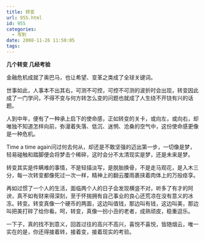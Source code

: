 ```yaml
---
title: 转变
url: 955.html
id: 955
categories:
  - 写到
date: 2008-11-26 11:50:05
tags:
---
```


**几个转变 几经考验**

  
金融危机成就了奥巴马，也让希望、变革之类成了全球关键词。  
  
世事如此，人事本不出其右，可测不可控，可控不可测的波折时会出现，转变因此成了一门学问，不得不变与何方转怎么变的问题也就成了人生绕不开铙有兴的话题。  
  
人到中年，便有了一种承上启下的使命感，正如转变的关卡，或向左，或向右，却唯独不知道怎样向前，弥漫着失落、低沉、迷惘、沧桑的空气中，这份使命感更像是一种危机。  
  
Time a time again问过何去何从，却还是不敢坚强的迈出第一步，一切像是梦，轻易碰触和踏脚便会将梦击个稀碎，这时会分不太清现实是梦，还是未来是梦。  
  
转变其实是件瞒难的事情，不是轻描淡写，是脱胎换骨，不是走马观花，是入木三分，每一次转变都像死过一次一样，精神上的翻云覆雨裹挟着肉体上的万般痉孪。  
  
再如过惯了一个人的生活，面临两个人的日子会发现横竖不对，听多了有才的阿谀，真不如有财来得深刻，至于怀揣拥有自己事业的良心还荒凉在没有意义的冰冻。转变。转变真像一个硬币的两面，这边叫值钱，那边叫有钱，这边叫美，那边叫把美打碎了给你看。呵，转变，真像一扮小丑的老者，成熟顽皮，稳重逗乐。  
  
一下子，真的找不到意义，回首过往的高兴不高兴，喜悦不喜悦，皆随烟云，唯一实在的是，你还得接着转，接着变，接着现实的考验。